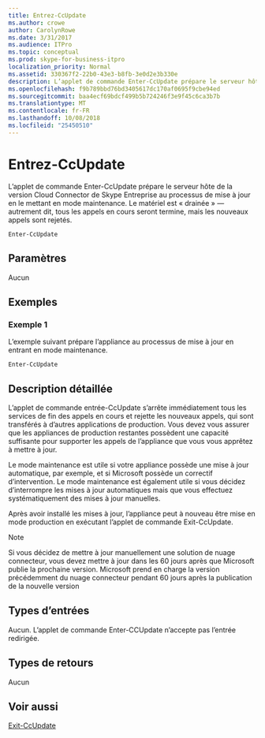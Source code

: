 ```yaml
---
title: Entrez-CcUpdate
ms.author: crowe
author: CarolynRowe
ms.date: 3/31/2017
ms.audience: ITPro
ms.topic: conceptual
ms.prod: skype-for-business-itpro
localization_priority: Normal
ms.assetid: 330367f2-22b0-43e3-b8fb-3e0d2e3b330e
description: L’applet de commande Enter-CcUpdate prépare le serveur hôte de la version Cloud Connector de Skype Entreprise au processus de mise à jour en le mettant en mode maintenance. L’appliance isdrained — autrement dit, tous les appels en cours seront termine, mais les nouveaux appels sont rejetés.
ms.openlocfilehash: f9b789bbd76bd3405617dc170af0695f9cbe94ed
ms.sourcegitcommit: baa4ecf69bdcf499b5b724246f3e9f45c6ca3b7b
ms.translationtype: MT
ms.contentlocale: fr-FR
ms.lasthandoff: 10/08/2018
ms.locfileid: "25450510"
---
```

# <a name="enter-ccupdate"></a>Entrez-CcUpdate
 
L’applet de commande Enter-CcUpdate prépare le serveur hôte de la version Cloud Connector de Skype Entreprise au processus de mise à jour en le mettant en mode maintenance. Le matériel est « drainée » — autrement dit, tous les appels en cours seront termine, mais les nouveaux appels sont rejetés. 
  
```
Enter-CcUpdate
```

## <a name="parameters"></a>Paramètres

Aucun
  
## <a name="examples"></a>Exemples
<a name="Examples"> </a>

### <a name="example-1"></a>Exemple 1

L’exemple suivant prépare l’appliance au processus de mise à jour en entrant en mode maintenance.
  
```
Enter-CcUpdate 
```

## <a name="detailed-description"></a>Description détaillée
<a name="DetailedDescription"> </a>

L’applet de commande entrée-CcUpdate s’arrête immédiatement tous les services de fin des appels en cours et rejette les nouveaux appels, qui sont transférés à d’autres applications de production. Vous devez vous assurer que les appliances de production restantes possèdent une capacité suffisante pour supporter les appels de l’appliance que vous vous apprêtez à mettre à jour.
  
Le mode maintenance est utile si votre appliance possède une mise à jour automatique, par exemple, et si Microsoft possède un correctif d’intervention. Le mode maintenance est également utile si vous décidez d’interrompre les mises à jour automatiques mais que vous effectuez systématiquement des mises à jour manuelles.
  
Après avoir installé les mises à jour, l’appliance peut à nouveau être mise en mode production en exécutant l’applet de commande Exit-CcUpdate.
  
> [!NOTE]
> Si vous décidez de mettre à jour manuellement une solution de nuage connecteur, vous devez mettre à jour dans les 60 jours après que Microsoft publie la prochaine version. Microsoft prend en charge la version précédemment du nuage connecteur pendant 60 jours après la publication de la nouvelle version 
  
## <a name="input-types"></a>Types d’entrées
<a name="InputTypes"> </a>

Aucun. L’applet de commande Enter-CCUpdate n’accepte pas l’entrée redirigée.
  
## <a name="return-types"></a>Types de retours
<a name="ReturnTypes"> </a>

Aucun 
  
## <a name="see-also"></a>Voir aussi
<a name="ReturnTypes"> </a>

[Exit-CcUpdate](exit-ccupdate.md)
  

